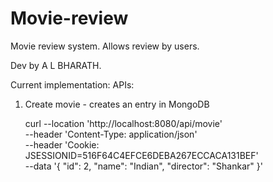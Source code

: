 # Movie-review
Movie review system. Allows review by users.

Dev by A L BHARATH.

Current implementation:
APIs:

1) Create movie - creates an entry in MongoDB
   
     curl --location 'http://localhost:8080/api/movie' \
--header 'Content-Type: application/json' \
--header 'Cookie: JSESSIONID=516F64C4EFCE6DEBA267ECCACA131BEF' \
--data '{
    "id": 2,
    "name": "Indian",
    "director": "Shankar"
}'
